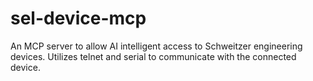 # sel-device-mcp
An MCP server to allow AI intelligent access to Schweitzer engineering devices. Utilizes telnet and serial to communicate with the connected device.
